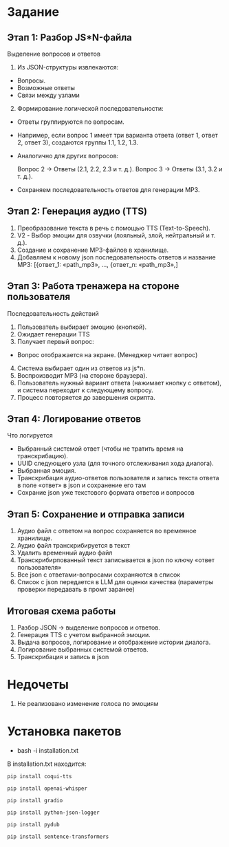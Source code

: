 # Задание

## Этап 1: Разбор JS*N-файла

Выделение вопросов и ответов

1.	Из JSON-структуры извлекаются:

*   Вопросы.
*	Возможные ответы 
*	Связи между узлами

2.	Формирование логической последовательности:

*	Ответы группируются по вопросам.
*	Например, если вопрос 1 имеет три варианта ответа (ответ 1, ответ 2, ответ 3), создаются группы 1.1, 1.2, 1.3.
*	Аналогично для других вопросов:

    Вопрос 2 → Ответы (2.1, 2.2, 2.3 и т. д.).
    Вопрос 3 → Ответы (3.1, 3.2 и т. д.).

*	Сохраняем последовательность ответов для генерации MP3.

## Этап 2: Генерация аудио (TTS)

1.	Преобразование текста в речь с помощью TTS (Text-to-Speech).
2.	V2 - Выбор эмоции для озвучки (лояльный, злой, нейтральный и т. д.).
3.	Создание и сохранение MP3-файлов в хранилище.
4.	Добавляем к новому json последовательность ответов и название MP3: [{ответ_1: «path_mp3», …, {ответ_n: «path_mp3»,]

## Этап 3: Работа тренажера на стороне пользователя

Последовательность действий

1.	Пользователь выбирает эмоцию (кнопкой).
2.	Ожидает генерации TTS 
3.	Получает первый вопрос:
*	Вопрос отображается на экране. (Менеджер читает вопрос)

4.	Система выбирает один из ответов из js*n.
5.	Воспроизводит MP3 (на стороне браузера).
6.	Пользователь нужный вариант ответа (нажимает кнопку с ответом), и система переходит к следующему вопросу.
7.	Процесс повторяется до завершения скрипта.
 
## Этап 4: Логирование ответов

Что логируется

*	Выбранный системой ответ (чтобы не тратить время на транскрибацию).
*	UUID следующего узла (для точного отслеживания хода диалога).
*	Выбранная эмоция.
*	Транскрибация аудио-ответов пользователя и запись текста ответа в поле «ответ» в json и сохранение его там
*	Сохрание json уже текстового формата ответов и вопросов 

## Этап 5: Сохранение и отправка записи

1.	Аудио файл с ответом на вопрос сохраняется во временное хранилище.
2.	Аудио файл транскрибируется в текст 
3.	Удалить временный аудио файл
4.	Транскрибирпованный текст записывается в json по ключу «ответ пользователя»
5.	Все json с ответами-вопросами сохраняются в список 
6.	Список с json передается в LLM для оценки качества (параметры проверки передавать в промт заранее)

## Итоговая схема работы
1.	Разбор JSON → выделение вопросов и ответов.
2.	Генерация TTS с учетом выбранной эмоции.
3.	Выдача вопросов, логирование и отображение истории диалога.
4.	Логирование выбранных системой ответов.
5.	Транскрибация и запись в json

# Недочеты

1.  Не реализовано изменение голоса по эмоциям

# Установка пакетов

*   bash -i installation.txt 

В installation.txt находится:

`pip install coqui-tts`

`pip install openai-whisper`

`pip install gradio`

`pip install python-json-logger`

`pip install pydub`

`pip install sentence-transformers`